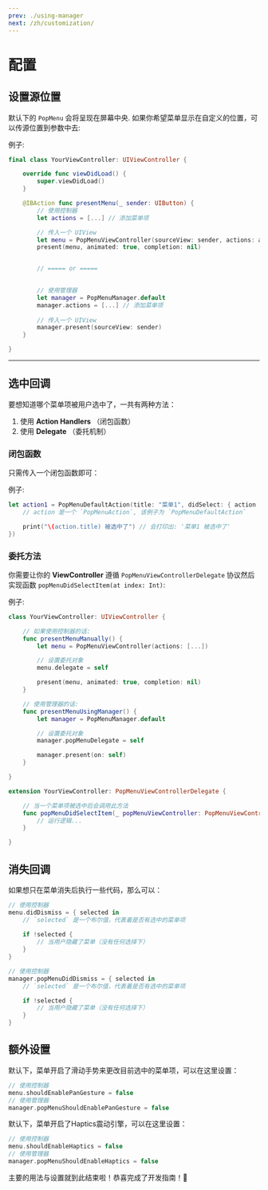 ```yaml
---
prev: ./using-manager
next: /zh/customization/
---
```


# 配置

## 设置源位置

默认下的 `PopMenu` 会将呈现在屏幕中央. 如果你希望菜单显示在自定义的位置，可以传源位置到参数中去:

例子:

```swift
final class YourViewController: UIViewController {

    override func viewDidLoad() {
        super.viewDidLoad()
    }

    @IBAction func presentMenu(_ sender: UIButton) {
        // 使用控制器
        let actions = [...] // 添加菜单项

        // 传入一个 UIView
        let menu = PopMenuViewController(sourceView: sender, actions: actions)
        present(menu, animated: true, completion: nil)


        // ===== or =====

                
        // 使用管理器
        let manager = PopMenuManager.default
        manager.actions = [...] // 添加菜单项
        
        // 传入一个 UIView
        manager.present(sourceView: sender)
    }

}
```

-------

## 选中回调

要想知道哪个菜单项被用户选中了，一共有两种方法：
1. 使用 **Action Handlers** （闭包函数）
2. 使用 **Delegate** （委托机制）

### 闭包函数

只需传入一个闭包函数即可：

例子:
```swift
let action1 = PopMenuDefaultAction(title: "菜单1", didSelect: { action in
    // action 是一个 `PopMenuAction`, 该例子为 `PopMenuDefaultAction`

    print("\(action.title) 被选中了") // 会打印出: '菜单1 被选中了'
})
```

### 委托方法
你需要让你的 **ViewController** 遵循 `PopMenuViewControllerDelegate` 协议然后实现函数 `popMenuDidSelectItem(at index: Int)`:

例子:
```swift
class YourViewController: UIViewController {

    // 如果使用控制器的话:
    func presentMenuManually() {
        let menu = PopMenuViewController(actions: [...])

        // 设置委托对象
        menu.delegate = self

        present(menu, animated: true, completion: nil)
    }

    // 使用管理器的话:
    func presentMenuUsingManager() {
        let manager = PopMenuManager.default

        // 设置委托对象
        manager.popMenuDelegate = self

        manager.present(on: self)
    }

}

extension YourViewController: PopMenuViewControllerDelegate {

    // 当一个菜单项被选中后会调用此方法
    func popMenuDidSelectItem(_ popMenuViewController: PopMenuViewController, at index: Int) {
        // 运行逻辑...
    }

}
```

## 消失回调

如果想只在菜单消失后执行一些代码，那么可以：

```swift
// 使用控制器
menu.didDismiss = { selected in
    // `selected` 是一个布尔值，代表着是否有选中的菜单项
    
    if !selected {
        // 当用户隐藏了菜单（没有任何选择下）
    }
}

// 使用控制器
manager.popMenuDidDismiss = { selected in
    // `selected` 是一个布尔值，代表着是否有选中的菜单项

    if !selected {
        // 当用户隐藏了菜单（没有任何选择下）
    }
}
```

## 额外设置

默认下，菜单开启了滑动手势来更改目前选中的菜单项，可以在这里设置：

```swift
// 使用控制器
menu.shouldEnablePanGesture = false
// 使用管理器
manager.popMenuShouldEnablePanGesture = false
```

默认下，菜单开启了Haptics震动引擎，可以在这里设置：

```swift
// 使用控制器
menu.shouldEnableHaptics = false
// 使用管理器
manager.popMenuShouldEnableHaptics = false
```

主要的用法与设置就到此结束啦！恭喜完成了开发指南！:confetti_ball:

